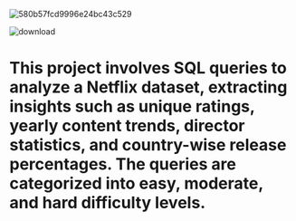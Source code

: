 ![580b57fcd9996e24bc43c529](https://github.com/user-attachments/assets/1c0ac544-225e-4d2c-934f-64dfe6797a1c)

![download](https://github.com/user-attachments/assets/9ec54b32-ebc1-4167-8937-8228830f8a97)

# This project involves SQL queries to analyze a Netflix dataset, extracting insights such as unique ratings, yearly content trends, director statistics, and country-wise release percentages. The queries are categorized into easy, moderate, and hard difficulty levels.

